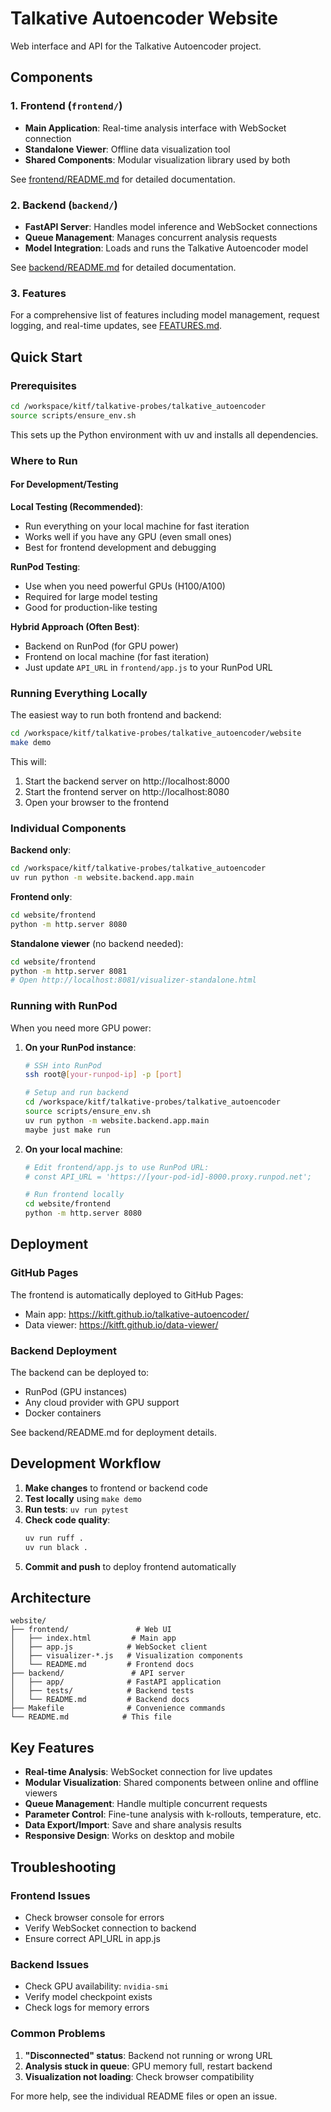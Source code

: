 # Talkative Autoencoder Website

Web interface and API for the Talkative Autoencoder project.

## Components

### 1. Frontend (`frontend/`)
- **Main Application**: Real-time analysis interface with WebSocket connection
- **Standalone Viewer**: Offline data visualization tool
- **Shared Components**: Modular visualization library used by both

See [frontend/README.md](frontend/README.md) for detailed documentation.

### 2. Backend (`backend/`)
- **FastAPI Server**: Handles model inference and WebSocket connections
- **Queue Management**: Manages concurrent analysis requests
- **Model Integration**: Loads and runs the Talkative Autoencoder model

See [backend/README.md](backend/README.md) for detailed documentation.

### 3. Features
For a comprehensive list of features including model management, request logging, and real-time updates, see [FEATURES.md](FEATURES.md).

## Quick Start

### Prerequisites

```bash
cd /workspace/kitf/talkative-probes/talkative_autoencoder
source scripts/ensure_env.sh
```

This sets up the Python environment with uv and installs all dependencies.

### Where to Run

#### For Development/Testing

**Local Testing (Recommended)**:
- Run everything on your local machine for fast iteration
- Works well if you have any GPU (even small ones)
- Best for frontend development and debugging

**RunPod Testing**:
- Use when you need powerful GPUs (H100/A100)
- Required for large model testing
- Good for production-like testing

**Hybrid Approach (Often Best)**:
- Backend on RunPod (for GPU power)
- Frontend on local machine (for fast iteration)
- Just update `API_URL` in `frontend/app.js` to your RunPod URL

### Running Everything Locally

The easiest way to run both frontend and backend:

```bash
cd /workspace/kitf/talkative-probes/talkative_autoencoder/website
make demo
```

This will:
1. Start the backend server on http://localhost:8000
2. Start the frontend server on http://localhost:8080
3. Open your browser to the frontend

### Individual Components

**Backend only**:
```bash
cd /workspace/kitf/talkative-probes/talkative_autoencoder
uv run python -m website.backend.app.main
```

**Frontend only**:
```bash
cd website/frontend
python -m http.server 8080
```

**Standalone viewer** (no backend needed):
```bash
cd website/frontend
python -m http.server 8081
# Open http://localhost:8081/visualizer-standalone.html
```

### Running with RunPod

When you need more GPU power:

1. **On your RunPod instance**:
   ```bash
   # SSH into RunPod
   ssh root@[your-runpod-ip] -p [port]
   
   # Setup and run backend
   cd /workspace/kitf/talkative-probes/talkative_autoencoder
   source scripts/ensure_env.sh
   uv run python -m website.backend.app.main
   maybe just make run
   ```

2. **On your local machine**:
   ```bash
   # Edit frontend/app.js to use RunPod URL:
   # const API_URL = 'https://[your-pod-id]-8000.proxy.runpod.net';
   
   # Run frontend locally
   cd website/frontend
   python -m http.server 8080
   ```

## Deployment

### GitHub Pages

The frontend is automatically deployed to GitHub Pages:
- Main app: https://kitft.github.io/talkative-autoencoder/
- Data viewer: https://kitft.github.io/data-viewer/

### Backend Deployment

The backend can be deployed to:
- RunPod (GPU instances)
- Any cloud provider with GPU support
- Docker containers

See backend/README.md for deployment details.

## Development Workflow

1. **Make changes** to frontend or backend code
2. **Test locally** using `make demo`
3. **Run tests**: `uv run pytest`
4. **Check code quality**: 
   ```bash
   uv run ruff .
   uv run black .
   ```
5. **Commit and push** to deploy frontend automatically

## Architecture

```
website/
├── frontend/               # Web UI
│   ├── index.html         # Main app
│   ├── app.js            # WebSocket client
│   ├── visualizer-*.js   # Visualization components
│   └── README.md         # Frontend docs
├── backend/               # API server
│   ├── app/              # FastAPI application
│   ├── tests/            # Backend tests
│   └── README.md         # Backend docs
├── Makefile              # Convenience commands
└── README.md            # This file
```

## Key Features

- **Real-time Analysis**: WebSocket connection for live updates
- **Modular Visualization**: Shared components between online and offline viewers
- **Queue Management**: Handle multiple concurrent requests
- **Parameter Control**: Fine-tune analysis with k-rollouts, temperature, etc.
- **Data Export/Import**: Save and share analysis results
- **Responsive Design**: Works on desktop and mobile

## Troubleshooting

### Frontend Issues
- Check browser console for errors
- Verify WebSocket connection to backend
- Ensure correct API_URL in app.js

### Backend Issues
- Check GPU availability: `nvidia-smi`
- Verify model checkpoint exists
- Check logs for memory errors

### Common Problems

1. **"Disconnected" status**: Backend not running or wrong URL
2. **Analysis stuck in queue**: GPU memory full, restart backend
3. **Visualization not loading**: Check browser compatibility

For more help, see the individual README files or open an issue.